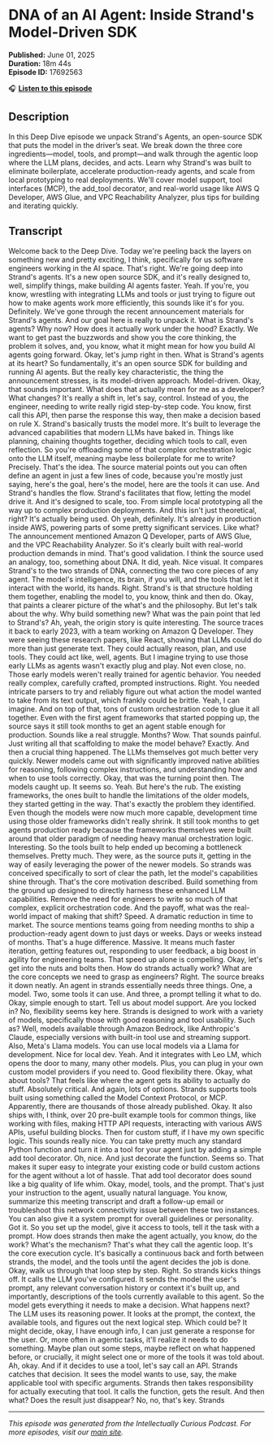 # DNA of an AI Agent: Inside Strand's Model-Driven SDK

**Published:** June 01, 2025  
**Duration:** 18m 44s  
**Episode ID:** 17692563

🎧 **[Listen to this episode](https://intellectuallycurious.buzzsprout.com/2529712/episodes/17692563-dna-of-an-ai-agent-inside-strand's-model-driven-sdk)**

## Description

In this Deep Dive episode we unpack Strand's Agents, an open-source SDK that puts the model in the driver’s seat. We break down the three core ingredients—model, tools, and prompt—and walk through the agentic loop where the LLM plans, decides, and acts. Learn why Strand's was built to eliminate boilerplate, accelerate production-ready agents, and scale from local prototyping to real deployments. We'll cover model support, tool interfaces (MCP), the add_tool decorator, and real-world usage like AWS Q Developer, AWS Glue, and VPC Reachability Analyzer, plus tips for building and iterating quickly.

## Transcript

Welcome back to the Deep Dive. Today we're peeling back the layers on something new and pretty exciting, I think, specifically for us software engineers working in the AI space. That's right. We're going deep into Strand's agents. It's a new open source SDK, and it's really designed to, well, simplify things, make building AI agents faster. Yeah. If you're, you know, wrestling with integrating LLMs and tools or just trying to figure out how to make agents work more efficiently, this sounds like it's for you. Definitely. We've gone through the recent announcement materials for Strand's agents. And our goal here is really to unpack it. What is Strand's agents? Why now? How does it actually work under the hood? Exactly. We want to get past the buzzwords and show you the core thinking, the problem it solves, and, you know, what it might mean for how you build AI agents going forward. Okay, let's jump right in then. What is Strand's agents at its heart? So fundamentally, it's an open source SDK for building and running AI agents. But the really key characteristic, the thing the announcement stresses, is its model-driven approach. Model-driven. Okay, that sounds important. What does that actually mean for me as a developer? What changes? It's really a shift in, let's say, control. Instead of you, the engineer, needing to write really rigid step-by-step code. You know, first call this API, then parse the response this way, then make a decision based on rule X. Strand's basically trusts the model more. It's built to leverage the advanced capabilities that modern LLMs have baked in. Things like planning, chaining thoughts together, deciding which tools to call, even reflection. So you're offloading some of that complex orchestration logic onto the LLM itself, meaning maybe less boilerplate for me to write? Precisely. That's the idea. The source material points out you can often define an agent in just a few lines of code, because you're mostly just saying, here's the goal, here's the model, here are the tools it can use. And Strand's handles the flow. Strand's facilitates that flow, letting the model drive it. And it's designed to scale, too. From simple local prototyping all the way up to complex production deployments. And this isn't just theoretical, right? It's actually being used. Oh yeah, definitely. It's already in production inside AWS, powering parts of some pretty significant services. Like what? The announcement mentioned Amazon Q Developer, parts of AWS Glue, and the VPC Reachability Analyzer. So it's clearly built with real-world production demands in mind. That's good validation. I think the source used an analogy, too, something about DNA. It did, yeah. Nice visual. It compares Strand's to the two strands of DNA, connecting the two core pieces of any agent. The model's intelligence, its brain, if you will, and the tools that let it interact with the world, its hands. Right. Strand's is that structure holding them together, enabling the model to, you know, think and then do. Okay, that paints a clearer picture of the what's and the philosophy. But let's talk about the why. Why build something new? What was the pain point that led to Strand's? Ah, yeah, the origin story is quite interesting. The source traces it back to early 2023, with a team working on Amazon Q Developer. They were seeing these research papers, like React, showing that LLMs could do more than just generate text. They could actually reason, plan, and use tools. They could act like, well, agents. But I imagine trying to use those early LLMs as agents wasn't exactly plug and play. Not even close, no. Those early models weren't really trained for agentic behavior. You needed really complex, carefully crafted, prompted instructions. Right. You needed intricate parsers to try and reliably figure out what action the model wanted to take from its text output, which frankly could be brittle. Yeah, I can imagine. And on top of that, tons of custom orchestration code to glue it all together. Even with the first agent frameworks that started popping up, the source says it still took months to get an agent stable enough for production. Sounds like a real struggle. Months? Wow. That sounds painful. Just writing all that scaffolding to make the model behave? Exactly. And then a crucial thing happened. The LLMs themselves got much better very quickly. Newer models came out with significantly improved native abilities for reasoning, following complex instructions, and understanding how and when to use tools correctly. Okay, that was the turning point then. The models caught up. It seems so. Yeah. But here's the rub. The existing frameworks, the ones built to handle the limitations of the older models, they started getting in the way. That's exactly the problem they identified. Even though the models were now much more capable, development time using those older frameworks didn't really shrink. It still took months to get agents production ready because the frameworks themselves were built around that older paradigm of needing heavy manual orchestration logic. Interesting. So the tools built to help ended up becoming a bottleneck themselves. Pretty much. They were, as the source puts it, getting in the way of easily leveraging the power of the newer models. So strands was conceived specifically to sort of clear the path, let the model's capabilities shine through. That's the core motivation described. Build something from the ground up designed to directly harness these enhanced LLM capabilities. Remove the need for engineers to write so much of that complex, explicit orchestration code. And the payoff, what was the real-world impact of making that shift? Speed. A dramatic reduction in time to market. The source mentions teams going from needing months to ship a production-ready agent down to just days or weeks. Days or weeks instead of months. That's a huge difference. Massive. It means much faster iteration, getting features out, responding to user feedback, a big boost in agility for engineering teams. That speed up alone is compelling. Okay, let's get into the nuts and bolts then. How do strands actually work? What are the core concepts we need to grasp as engineers? Right. The source breaks it down neatly. An agent in strands essentially needs three things. One, a model. Two, some tools it can use. And three, a prompt telling it what to do. Okay, simple enough to start. Tell us about model support. Are you locked in? No, flexibility seems key here. Strands is designed to work with a variety of models, specifically those with good reasoning and tool usability. Such as? Well, models available through Amazon Bedrock, like Anthropic's Claude, especially versions with built-in tool use and streaming support. Also, Meta's Llama models. You can use local models via a Llama for development. Nice for local dev. Yeah. And it integrates with Leo LM, which opens the door to many, many other models. Plus, you can plug in your own custom model providers if you need to. Good flexibility there. Okay, what about tools? That feels like where the agent gets its ability to actually do stuff. Absolutely critical. And again, lots of options. Strands supports tools built using something called the Model Context Protocol, or MCP. Apparently, there are thousands of those already published. Okay. It also ships with, I think, over 20 pre-built example tools for common things, like working with files, making HTTP API requests, interacting with various AWS APIs, useful building blocks. Then for custom stuff, if I have my own specific logic. This sounds really nice. You can take pretty much any standard Python function and turn it into a tool for your agent just by adding a simple add tool decorator. Oh, nice. And just decorate the function. Seems so. That makes it super easy to integrate your existing code or build custom actions for the agent without a lot of hassle. That add tool decorator does sound like a big quality of life whim. Okay, model, tools, and the prompt. That's just your instruction to the agent, usually natural language. You know, summarize this meeting transcript and draft a follow-up email or troubleshoot this network connectivity issue between these two instances. You can also give it a system prompt for overall guidelines or personality. Got it. So you set up the model, give it access to tools, tell it the task with a prompt. How does strands then make the agent actually, you know, do the work? What's the mechanism? That's what they call the agentic loop. It's the core execution cycle. It's basically a continuous back and forth between strands, the model, and the tools until the agent decides the job is done. Okay, walk us through that loop step by step. Right. So strands kicks things off. It calls the LLM you've configured. It sends the model the user's prompt, any relevant conversation history or context it's built up, and importantly, descriptions of the tools currently available to this agent. So the model gets everything it needs to make a decision. What happens next? The LLM uses its reasoning power. It looks at the prompt, the context, the available tools, and figures out the next logical step. Which could be? It might decide, okay, I have enough info, I can just generate a response for the user. Or, more often in agentic tasks, it'll realize it needs to do something. Maybe plan out some steps, maybe reflect on what happened before, or crucially, it might select one or more of the tools it was told about. Ah, okay. And if it decides to use a tool, let's say call an API. Strands catches that decision. It sees the model wants to use, say, the make applicable tool with specific arguments. Strands then takes responsibility for actually executing that tool. It calls the function, gets the result. And then what? Does the result just disappear? No, no, that's key. Strands

---
*This episode was generated from the Intellectually Curious Podcast. For more episodes, visit our [main site](https://intellectuallycurious.buzzsprout.com).*
